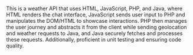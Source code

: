 This is a weather API that uses HTML, JavaScript, PHP, and Java, where HTML renders the chat interface, JavaScript sends user input to PHP and manipulates the DOM/HTML to showcase interactions. PHP then manages the user journey and abstracts it from the client while sending geolocation and weather requests to Java, and Java securely fetches and processes these requests. Additionally, proficient in unit testing and ensuring code quality.
